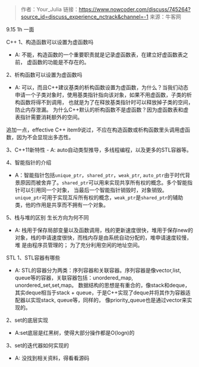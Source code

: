 >作者：Your_Julia
链接：https://www.nowcoder.com/discuss/745264?source_id=discuss_experience_nctrack&channel=-1
来源：牛客网

9.15 1h 一面

C++
1、构造函数可以设置为虚函数吗
- A: 不能，构造函数的一个重要职责就是记录虚函数表，在建立好虚函数表之前，
虚函数的功能是不存在的。
  
2、析构函数可以设置为虚函数吗
- A: 可以，而且C++建议基类的析构函数设置为虚函数，为什么？当我们动态申请一个子类对象时，使用基类指针指向该对象，如果不用虚函数，子类的析构函数将得不到调用，
也就是为了在释放基类指针时可以释放掉子类的空间，防止内存泄漏。
为什么C++默认的析构函数不是虚函数？因为虚函数表和虚表指针需要消耗额外的空间。

追加一点，effective C++ item9说过，不应在构造函数或析构函数里头调用虚函数，因为不会显现出多态性。

3、C++11新特性
    - A: auto自动类型推导，多线程编程，以及更多的STL容器等。

4、智能指针的介绍
- A：智能指针包括`unique_ptr`，`shared_ptr`，`weak_ptr`, `auto_ptr`由于时代背景原因而被舍弃了。`shared_ptr`可以用来实现共享所有权的概念。多个智能指针可以引用同一个对象，
当最后一个智能指针销毁时，对象销毁。 `unique_ptr`可用于实现互斥所有权的概念，`weak_ptr`是`shared_ptr`的辅助类，他的作用是共享而不拥有一个对象。

5、栈与堆的区别 生长方向为何不同

- A: 栈用于保存局部变量以及函数调用，栈的更新速度很快，堆用于保存new的对象，栈的申请速度很快，而栈内存是由系统自动分配的，堆申请速度较慢，堆
  是由程序员管理的； 为了充分利用空闲的地址空间。

STL
1、STL容器有哪些
- A: STL的容器分为两类：序列容器和关联容器。序列容器是像vector,list, queue等的容器，关联容器包括：unordered_map, unordered_set,set,map。
数据结构的思想是有重合的，像stack和deque，其实deque相当于stack + queue，于是C++实现了deque并将其作为容器适配器以实现stack, queue等，同样的，
像priority_queue也是通过vector来实现的。
  
2、set的底层实现
- A:set底层是红黑树，使得大部分操作都是O(logn)的

3、set的迭代器如何实现的
- A: 没找到相关资料，得看看源码